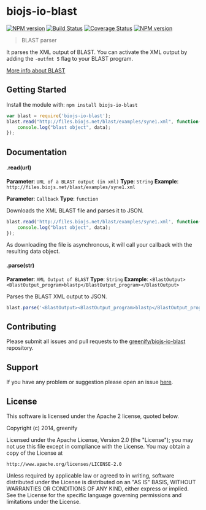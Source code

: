 # biojs-io-blast

[![NPM version](http://img.shields.io/npm/v/biojs-io-blast.svg)](https://www.npmjs.org/package/biojs-io-blast)
[![Build Status](https://secure.travis-ci.org/greenify/biojs-io-blast.png?branch=master)](http://travis-ci.org/greenify/biojs-io-blast)
[![Coverage Status](https://img.shields.io/coveralls/greenify/biojs-io-blast.svg)](https://coveralls.io/r/greenify/biojs-io-blast)
[![NPM version](https://badge-me.herokuapp.com/api/npm/biojs-io-blast.png)](http://badges.enytc.com/for/npm/biojs-io-blast) 

> BLAST parser

It parses the XML output of BLAST. You can activate the XML output by adding the 
`-outfmt 5` flag to your BLAST program.

[More info about BLAST](http://www.ncbi.nlm.nih.gov/books/NBK143764/)

## Getting Started
Install the module with: `npm install biojs-io-blast`

```javascript
var blast = require('biojs-io-blast');
blast.read("http://files.biojs.net/blast/examples/syne1.xml", function(data){
	console.log("blast object", data);
}); 
```

## Documentation

#### .read(url)

**Parameter**: `URL of a BLAST output (in xml)`
**Type**: `String`
**Example**: `http://files.biojs.net/blast/examples/syne1.xml`

**Parameter**: `Callback`
**Type**: `function`

Downloads the XML BLAST file and parses it to JSON.

```javascript
blast.read('http://files.biojs.net/blast/examples/syne1.xml', function(data){
	console.log("blast object", data);
}); 
```

As downloading the file is asynchronous, it will call your callback with the
resulting data object.

#### .parse(str)

**Parameter**: `XML Output of BLAST`
**Type**: `String`
**Example**: `<BlastOutput><BlastOutput_program>blastp</BlastOutput_program></BlastOutput>`

Parses the BLAST XML output to JSON.

```javascript
blast.parse('<BlastOutput><BlastOutput_program>blastp</BlastOutput_program></BlastOutput>'); 
```

## Contributing

Please submit all issues and pull requests to the [greenify/biojs-io-blast](http://github.com/greenify/biojs-io-blast) repository.

## Support
If you have any problem or suggestion please open an issue [here](https://github.com/greenify/biojs-io-blast/issues).

## License 


This software is licensed under the Apache 2 license, quoted below.

Copyright (c) 2014, greenify

Licensed under the Apache License, Version 2.0 (the "License"); you may not
use this file except in compliance with the License. You may obtain a copy of
the License at

    http://www.apache.org/licenses/LICENSE-2.0

Unless required by applicable law or agreed to in writing, software
distributed under the License is distributed on an "AS IS" BASIS, WITHOUT
WARRANTIES OR CONDITIONS OF ANY KIND, either express or implied. See the
License for the specific language governing permissions and limitations under
the License.
